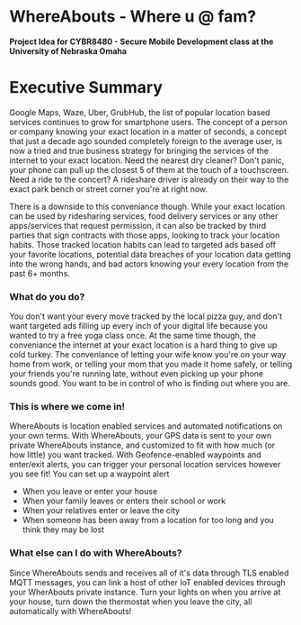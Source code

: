 # WhereAbouts - Where u @ fam? 
**Project Idea for CYBR8480 - Secure Mobile Development class at the University of Nebraska Omaha**

# Executive Summary
Google Maps, Waze, Uber, GrubHub, the list of popular location based services continues to grow for smartphone users. The concept of a person or company knowing your exact location in a matter of seconds, a concept that just a decade ago sounded completely foreign to the average user, is now a tried and true business strategy for bringing the services of the internet to your exact location. Need the nearest dry cleaner? Don't panic, your phone can pull up the closest 5 of them at the touch of a touchscreen. Need a ride to the concert? A rideshare driver is already on their way to the exact park bench or street corner you're at right now.

There is a downside to this conveniance though. While your exact location can be used by ridesharing services, food delivery services or any other apps/services that request permission, it can also be tracked by third parties that sign contracts with those apps, looking to track your location habits. Those tracked location habits can lead to targeted ads based off your favorite locations, potential data breaches of your location data getting into the wrong hands, and bad actors knowing your every location from the past 6+ months.

### What do you do?
You don't want your every move tracked by the local pizza guy, and don't want targeted ads filling up every inch of your digital life because you wanted to try a free yoga class once. At the same time though, the conveniance the internet at your exact location is a hard thing to give up cold turkey. The conveniance of letting your wife know you're on your way home from work, or telling your mom that you made it home safely, or telling your friends you're running late, without even picking up your phone sounds good. You want to be in control of who is finding out where you are.

### This is where we come in!
WhereAbouts is location enabled services and automated notifications on your own terms. With WhereAbouts, your GPS data is sent to your own private WhereAbouts instance, and customized to fit with how much (or how little) you want tracked. With Geofence-enabled waypoints and enter/exit alerts, you can trigger your personal location services however you see fit! You can set up a waypoint alert
* When you leave or enter your house
* When your family leaves or enters their school or work
* When your relatives enter or leave the city
* When someone has been away from a location for too long and you think they may be lost

### What else can I do with WhereAbouts?
Since WhereAbouts sends and receives all of it's data through TLS enabled MQTT messages, you can link a host of other IoT enabled devices through your WherAbouts private instance. Turn your lights on when you arrive at your house, turn down the thermostat when you leave the city, all automatically with WhereAbouts!






